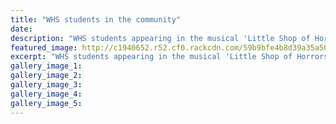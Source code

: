 ```yaml
---
title: "WHS students in the community"
date: 
description: "WHS students appearing in the musical 'Little Shop of Horrors' at Amdram Threatre from 15-30 September"
featured_image: http://c1940652.r52.cf0.rackcdn.com/59b9bfe4b8d39a35a5000c94/Little-Shop-of-Horrors-Ali-Gammeter-etc-sept.jpg
excerpt: "WHS students appearing in the musical 'Little Shop of Horrors' at Amdram Threatre from 15-30 September 2017."
gallery_image_1: 
gallery_image_2: 
gallery_image_3: 
gallery_image_4: 
gallery_image_5: 
---
```

